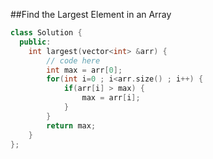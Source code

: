 ##Find the Largest Element in an Array
```C++
class Solution {
  public:
    int largest(vector<int> &arr) {
        // code here
        int max = arr[0];
        for(int i=0 ; i<arr.size() ; i++) {
            if(arr[i] > max) {
                max = arr[i];
            }
        }
        return max;
    }
};
```
